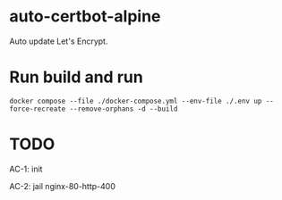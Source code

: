 # auto-certbot-alpine
Auto update Let's Encrypt.

# Run build and run
    docker compose --file ./docker-compose.yml --env-file ./.env up --force-recreate --remove-orphans -d --build 

# TODO
AC-1: init

AC-2: jail nginx-80-http-400
